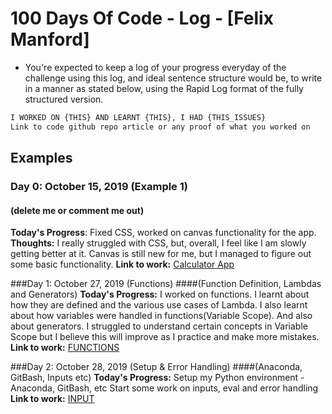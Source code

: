 # 100 Days Of Code - Log -  [Felix Manford]

- You're expected to keep a log of your progress everyday of the challenge using this log, and ideal sentence structure would be, to write in a manner as stated below, using the Rapid Log format of the fully structured version.

```md
I WORKED ON {THIS} AND LEARNT {THIS}, I HAD {THIS_ISSUES} 
Link to code github repo article or any proof of what you worked on
```

## Examples

### Day 0: October 15, 2019 (Example 1)

#### (delete me or comment me out)

**Today's Progress**: Fixed CSS, worked on canvas functionality for the app.
**Thoughts:** I really struggled with CSS, but, overall, I feel like I am slowly getting better at it. Canvas is still new for me, but I managed to figure out some basic functionality.
**Link to work:** [Calculator App](http://www.example.com)

###Day 1: October 27, 2019 (Functions)
####(Function Definition, Lambdas and Generators)
**Today's Progress:** I worked on functions. I learnt about how they are defined and the various use cases 
of Lambda. I also learnt about how variables were handled in functions(Variable Scope).
And also about generators. I struggled to understand certain concepts in Variable Scope
but I believe this will improve as I practice and make more mistakes.
**Link to work:** [FUNCTIONS](https://github.com/felkof/PythonAI/blob/master/IntroPython.py)

###Day 2: October 28, 2019 (Setup & Error Handling)
####(Anaconda, GitBash, Inputs etc)
**Today's Progress:** Setup my Python environment - Anaconda, GitBash, etc
Start some work on inputs, eval and error handling
**Link to work:** [INPUT](https://github.com/felkof/PythonAI/blob/master/first_script.py)

